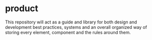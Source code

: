 # product
This repository will act as a guide and library for both design and development best practices, systems and an overall organized way of storing every element, component and the rules around them.
